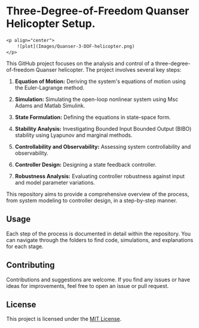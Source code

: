 # Three-Degree-of-Freedom Quanser Helicopter Setup.
    <p align="center">
        ![plot](Images/Quanser-3-DOF-helicopter.png)
    </p>

This GitHub project focuses on the analysis and control of a three-degree-of-freedom Quanser helicopter. The project involves several key steps:

1. **Equation of Motion:** Deriving the system's equations of motion using the Euler-Lagrange method.

2. **Simulation:** Simulating the open-loop nonlinear system using Msc Adams and Matlab Simulink.

3. **State Formulation:** Defining the equations in state-space form.

4. **Stability Analysis:** Investigating Bounded Input Bounded Output (BIBO) stability using Lyapunov and marginal methods.

5. **Controllability and Observability:** Assessing system controllability and observability.

6. **Controller Design:** Designing a state feedback controller.

7. **Robustness Analysis:** Evaluating controller robustness against input and model parameter variations.

This repository aims to provide a comprehensive overview of the process, from system modeling to controller design, in a step-by-step manner.

## Usage
Each step of the process is documented in detail within the repository. You can navigate through the folders to find code, simulations, and explanations for each stage.

## Contributing
Contributions and suggestions are welcome. If you find any issues or have ideas for improvements, feel free to open an issue or pull request.

## License
This project is licensed under the [MIT License](LICENSE).

